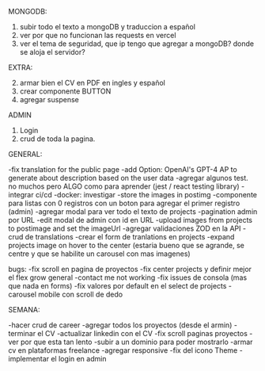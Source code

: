 MONGODB:

1. subir todo el texto a mongoDB y traduccion a español
2. ver por que no funcionan las requests en vercel
3. ver el tema de seguridad, que ip tengo que agregar a mongoDB? donde se aloja el servidor?

EXTRA:

2. armar bien el CV en PDF en ingles y español
3. crear componente BUTTON
4. agregar suspense

ADMIN

1. Login
2. crud de toda la pagina.

GENERAL:

-fix translation for the public page
-add Option: OpenAI's GPT-4 AP to generate about description based on the user data
-agregar algunos test. no muchos pero ALGO como para aprender (jest / react testing library)
-integrar ci/cd
-docker: investigar
-store the images in postimg
-componente para listas con 0 registros con un boton para agregar el primer registro (admin)
-agregar modal para ver todo el texto de projects
-pagination admin por URL
-edit modal de admin con id en URL
-upload images from projects to postimage and set the imageUrl
-agregar validaciones ZOD en la API
-crud de translations
-crear el form de tranlations en projects
-expand projects image on hover to the center (estaria bueno que se agrande, se centre y que se habilite un carousel con mas imagenes)

bugs:
-fix scroll en pagina de proyectos
-fix center projects y definir mejor el flex grow general
-contact me not working
-fix issues de consola (mas que nada en forms)
-fix valores por default en el select de projects
-carousel mobile con scroll de dedo

SEMANA:

-hacer crud de career
-agregar todos los proyectos (desde el armin)
-terminar el CV
-actualizar linkedin con el CV
-fix scroll paginas proyectos
-ver por que esta tan lento
-subir a un dominio para poder mostrarlo
-armar cv en plataformas freelance
-agregar responsive
-fix del icono Theme
-implementar el login en admin
